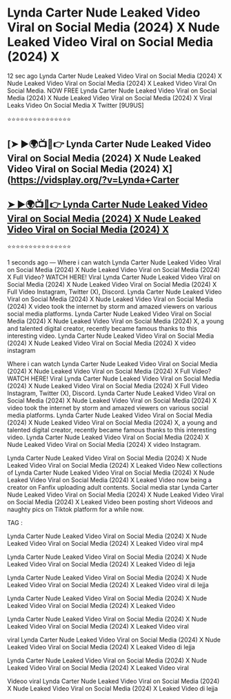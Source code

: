 ﻿# Lynda Carter Nude Leaked Video Viral on Social Media (2024) X Nude Leaked Video Viral on Social Media (2024) X



12 sec ago Lynda Carter Nude Leaked Video Viral on Social Media (2024) X Nude Leaked Video Viral on Social Media (2024) X Leaked Video Viral On Social Media. NOW FREE Lynda Carter Nude Leaked Video Viral on Social Media (2024) X Nude Leaked Video Viral on Social Media (2024) X Viral Leaks Video On Social Media X Twitter [9U9US]

⭐⭐⭐⭐⭐⭐⭐⭐⭐⭐⭐⭐⭐⭐⭐

## [➤ ►🌍📺📱👉 Lynda Carter Nude Leaked Video Viral on Social Media (2024) X Nude Leaked Video Viral on Social Media (2024) X](https://vidsplay.org/?v=Lynda+Carter

## [➤ ►🌍📺📱👉 Lynda Carter Nude Leaked Video Viral on Social Media (2024) X Nude Leaked Video Viral on Social Media (2024) X](https://vidsplay.org/?v=Lynda+Carter)


⭐⭐⭐⭐⭐⭐⭐⭐⭐⭐⭐⭐⭐⭐⭐



1 seconds ago — Where i can watch Lynda Carter Nude Leaked Video Viral on Social Media (2024) X Nude Leaked Video Viral on Social Media (2024) X Full Video? WATCH HERE! Viral Lynda Carter Nude Leaked Video Viral on Social Media (2024) X Nude Leaked Video Viral on Social Media (2024) X Full Video Instagram, Twitter (X), Discord. Lynda Carter Nude Leaked Video Viral on Social Media (2024) X Nude Leaked Video Viral on Social Media (2024) X video took the internet by storm and amazed viewers on various social media platforms. Lynda Carter Nude Leaked Video Viral on Social Media (2024) X Nude Leaked Video Viral on Social Media (2024) X, a young and talented digital creator, recently became famous thanks to this interesting video. Lynda Carter Nude Leaked Video Viral on Social Media (2024) X Nude Leaked Video Viral on Social Media (2024) X video instagram

Where i can watch Lynda Carter Nude Leaked Video Viral on Social Media (2024) X Nude Leaked Video Viral on Social Media (2024) X Full Video? WATCH HERE! Viral Lynda Carter Nude Leaked Video Viral on Social Media (2024) X Nude Leaked Video Viral on Social Media (2024) X Full Video Instagram, Twitter (X), Discord. Lynda Carter Nude Leaked Video Viral on Social Media (2024) X Nude Leaked Video Viral on Social Media (2024) X video took the internet by storm and amazed viewers on various social media platforms. Lynda Carter Nude Leaked Video Viral on Social Media (2024) X Nude Leaked Video Viral on Social Media (2024) X, a young and talented digital creator, recently became famous thanks to this interesting video. Lynda Carter Nude Leaked Video Viral on Social Media (2024) X Nude Leaked Video Viral on Social Media (2024) X video Instagram.

Lynda Carter Nude Leaked Video Viral on Social Media (2024) X Nude Leaked Video Viral on Social Media (2024) X Leaked Video New collections of Lynda Carter Nude Leaked Video Viral on Social Media (2024) X Nude Leaked Video Viral on Social Media (2024) X Leaked Video now being a creator on Fanfix uploading adult contents. Social media star Lynda Carter Nude Leaked Video Viral on Social Media (2024) X Nude Leaked Video Viral on Social Media (2024) X Leaked Video been posting short Videoos and naughty pics on Tiktok platform for a while now.

TAG :

 

Lynda Carter Nude Leaked Video Viral on Social Media (2024) X Nude Leaked Video Viral on Social Media (2024) X Leaked Video viral mp4

 

Lynda Carter Nude Leaked Video Viral on Social Media (2024) X Nude Leaked Video Viral on Social Media (2024) X Leaked Video di lejja

 

Lynda Carter Nude Leaked Video Viral on Social Media (2024) X Nude Leaked Video Viral on Social Media (2024) X Leaked Video viral di lejja

 

Lynda Carter Nude Leaked Video Viral on Social Media (2024) X Nude Leaked Video Viral on Social Media (2024) X Leaked Video

 

Lynda Carter Nude Leaked Video Viral on Social Media (2024) X Nude Leaked Video Viral on Social Media (2024) X Leaked Video viral

 

viral Lynda Carter Nude Leaked Video Viral on Social Media (2024) X Nude Leaked Video Viral on Social Media (2024) X Leaked Video di lejja

 

Lynda Carter Nude Leaked Video Viral on Social Media (2024) X Nude Leaked Video Viral on Social Media (2024) X Leaked Video viral

 

Videoo viral Lynda Carter Nude Leaked Video Viral on Social Media (2024) X Nude Leaked Video Viral on Social Media (2024) X Leaked Video di lejja